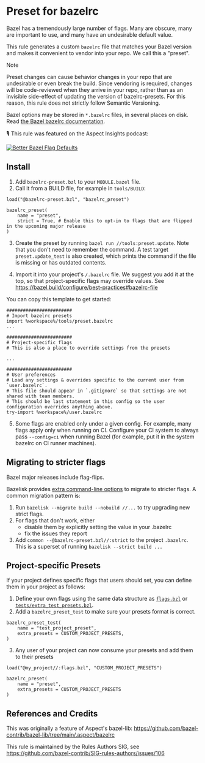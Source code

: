 # Preset for bazelrc

Bazel has a tremendously large number of flags.
Many are obscure, many are important to use, and many have an undesirable default value.

This rule generates a custom `bazelrc` file that matches your Bazel version and makes it convenient to vendor into your repo.
We call this a "preset".

> [!NOTE]
> Preset changes can cause behavior changes in your repo that are undesirable or even break the build.
> Since vendoring is required, changes will be code-reviewed when they arrive in your repo, rather than as an invisible side-effect of updating the version of bazelrc-presets.
> For this reason, this rule does not strictly follow Semantic Versioning.

Bazel options may be stored in `*.bazelrc` files, in several places on disk.
Read [the Bazel bazelrc documentation](https://bazel.build/run/bazelrc).

🎙️ This rule was featured on the Aspect Insights podcast:

[![Better Bazel Flag Defaults](https://img.youtube.com/vi/-iLgTR1J47g/0.jpg)](https://www.youtube.com/watch?v=-iLgTR1J47g&list=PLLU28e_DRwdtpojOqWM5UeFyxad7m9gCF&index=1)

## Install

1. Add `bazelrc-preset.bzl` to your `MODULE.bazel` file.
2. Call it from a BUILD file, for example in `tools/BUILD`:

```starlark
load("@bazelrc-preset.bzl", "bazelrc_preset")

bazelrc_preset(
    name = "preset",
    strict = True, # Enable this to opt-in to flags that are flipped in the upcoming major release
)
```

3. Create the preset by running `bazel run //tools:preset.update`.
Note that you don't need to remember the command.
A test target `preset.update_test` is also created, which prints the command if the file is missing or has outdated contents.

4. Import it into your project's `/.bazelrc` file.
We suggest you add it at the top, so that project-specific flags may override values.
See https://bazel.build/configure/best-practices#bazelrc-file

You can copy this template to get started:

```
########################
# Import bazelrc presets
import %workspace%/tools/preset.bazelrc
...

########################
# Project-specific flags
# This is also a place to override settings from the presets

...

########################
# User preferences
# Load any settings & overrides specific to the current user from `user.bazelrc`.
# This file should appear in `.gitignore` so that settings are not shared with team members.
# This should be last statement in this config so the user configuration overrides anything above.
try-import %workspace%/user.bazelrc
```

5. Some flags are enabled only under a given config.
   For example, many flags apply only when running on CI.
   Configure your CI system to always pass `--config=ci` when running Bazel (for example, put it in the system bazelrc on CI runner machines).

## Migrating to stricter flags

Bazel major releases include flag-flips.

Bazelisk provides [extra command-line options](https://github.com/bazelbuild/bazelisk?tab=readme-ov-file#other-features) to migrate to stricter flags. A common migration pattern is:

1. Run `bazelisk --migrate build --nobuild //...` to try upgrading new strict flags.
2. For flags that don't work, either
   - disable them by explicitly setting the value in your .bazelrc
   - fix the issues they report
3. Add `common --@bazelrc-preset.bzl//:strict` to the project `.bazelrc`. This is a superset of running `bazelisk --strict build ...`

## Project-specific Presets

If your project defines specific flags that users should set, you can define them in your project as follows:

1. Define your own flags using the same data structure as [`flags.bzl`](flags.bzl) or [`tests/extra_test_presets.bzl`](tests/extra_test_presets.bzl).
2. Add a `bazelrc_preset_test` to make sure your presets format is correct.

```starlark
bazelrc_preset_test(
    name = "test_project_preset",
    extra_presets = CUSTOM_PROJECT_PRESETS,
)
```

3. Any user of your project can now consume your presets and add them to their presets

```starlark
load("@my_project//:flags.bzl", "CUSTOM_PROJECT_PRESETS")

bazelrc_preset(
    name = "preset",
    extra_presets = CUSTOM_PROJECT_PRESETS
)
```

## References and Credits

This was originally a feature of Aspect's bazel-lib:
https://github.com/bazel-contrib/bazel-lib/tree/main/.aspect/bazelrc

This rule is maintained by the Rules Authors SIG, see https://github.com/bazel-contrib/SIG-rules-authors/issues/106
